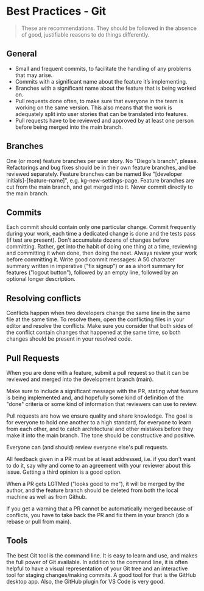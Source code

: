 
# Best Practices - Git

> These are recommendations. They should be followed in the absence of good, justifiable reasons to do things differently.

## General
-   Small and frequent commits, to facilitate the handling of any problems that may arise.
-   Commits with a significant name about the feature it’s implementing.
-   Branches with a significant name about the feature that is being worked on.
-   Pull requests done often, to make sure that everyone in the team is working on the same version. This also means that the work is adequately split into user stories that can be translated into features.
-   Pull requests have to be reviewed and approved by at least one person before being merged into the main branch.

## Branches
One (or more) feature branches per user story. No "Diego's branch", please.
Refactorings and bug fixes should be in their own feature branches, and be reviewed separately.
Feature branches can be named like "[developer initials]-[feature-name]", e.g. kg-new-settings-page.
Feature branches are cut from the main branch, and get merged into it. Never commit directly to the main branch.

## Commits
Each commit should contain only one particular change.
Commit frequently during your work, each time a dedicated change is done and the tests pass (if test are present).
Don't accumulate dozens of changes before committing. Rather, get into the habit of doing one thing at a time, reviewing and committing it when done, then doing the next.
Always review your work before committing it.
Write good commit messages: A 50 character summary written in imperative ("fix signup") or as a short summary for features ("logout button"), followed by an empty line, followed by an optional longer description.

## Resolving conflicts
Conflicts happen when two developers change the same line in the same file at the same time. To resolve them, open the conflicting files in your editor and resolve the conflicts. Make sure you consider that both sides of the conflict contain changes that happened at the same time, so both changes should be present in your resolved code.

## Pull Requests
When you are done with a feature, submit a pull request so that it can be reviewed and merged into the development branch (main).

Make sure to include a significant message with the PR, stating what feature is being implemented and, and hopefully some kind of definition of the "done" criteria or some kind of information that reviewers can use to review.

Pull requests are how we ensure quality and share knowledge. The goal is for everyone to hold one another to a high standard, for everyone to learn from each other, and to catch architectural and other mistakes before they make it into the main branch. The tone should be constructive and positive.

Everyone can (and should) review everyone else's pull requests.

All feedback given in a PR must be at least addressed, i.e. if you don't want to do it, say why and come to an agreement with your reviewer about this issue. Getting a third opinion is a good option.

When a PR gets LGTMed ("looks good to me"), it will be merged by the author, and the feature branch should be deleted from both the local machine as well as from Github.

If you get a warning that a PR cannot be automatically merged because of conflicts, you have to take back the PR and fix them in your branch (do a rebase or pull from main).

## Tools

The best Git tool is the command line. It is easy to learn and use, and makes the full power of Git available.
In addition to the command line, it is often helpful to have a visual representation of your Git tree and an interactive tool for staging changes/making commits. A good tool for that is the GitHub desktop app.
Also, the GitHub plugin for VS Code is very good.
